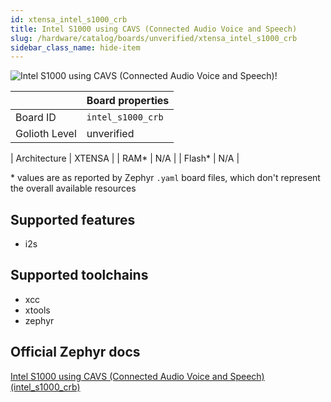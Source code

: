 ```yaml
---
id: xtensa_intel_s1000_crb
title: Intel S1000 using CAVS (Connected Audio Voice and Speech)
slug: /hardware/catalog/boards/unverified/xtensa_intel_s1000_crb
sidebar_class_name: hide-item
---
```


[//]: # (This is an auto-generated file, do not edit! Changes to it will be lost upon re-generation)

![Intel S1000 using CAVS (Connected Audio Voice and Speech)!](/img/boards/xtensa/intel_s1000_crb.png "Intel S1000 using CAVS (Connected Audio Voice and Speech)")

|                | Board properties     |
| -------------  | -------------------- |
| Board ID       | `intel_s1000_crb` |
| Golioth Level  | unverified       |

| Architecture   | XTENSA |
| RAM*           | N/A |
| Flash*         | N/A |

\* values are as reported by Zephyr `.yaml` board files, which don't represent the overall available resources



## Supported features

* i2s

## Supported toolchains

* xcc
* xtools
* zephyr

## Official Zephyr docs

[Intel S1000 using CAVS (Connected Audio Voice and Speech) (intel_s1000_crb)](https://docs.zephyrproject.org/latest/boards/xtensa/intel_s1000_crb/doc/index.html)
